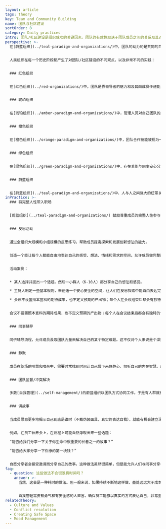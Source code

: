 ```yaml
---
layout: article
tags: theory
key: Team and Community Building
name: 团队与社区建设
sortOrder: 8
category: Daily practices
intro: 团队/社区建设是组织成功的关键因素。团队的有效性取决于团队成员之间的关系及其对团队集体意识的赞赏感激和理解。本节介绍加强团队内部连接纽带的不同努力和方法。
perspective: >-
  在[蔚蓝组织](../teal-paradigm-and-organizations/)中，团队的动力的是共同的目标、高度的意识水平以及员工之间的强大纽带关系。成员共创并共享美好。成员的弱点不是被视为缺陷，而是一种有用的敏感性，一种可以帮助团队在不需要主管或经理监督的情况下，自主学习和成长所必须的感应能力。人性内在的紧张情绪可以自由的浮现表达出来，并在团队心灵中得到解决。随着组织走向蔚蓝，人与人之间的纽带越来越紧密，越来越开放。


  人类组织在每一个历史阶段都产生了对团队/社区建设的不同观点，以及非常不同的实践：


  ### 红色组织


  在[红色组织](../red-organizations/)中，团队是靠领导者的魅力和及其向成员传递能量和目标的能力来维持。领袖的力量和权力保护着本社区，减少对外界威胁的恐惧和担忧。


  ### 琥珀组织


  在[琥珀组织](../amber-paradigm-and-organizations/)中，管理人员对自己团队的成果负责。他们会给出指示，明确的参数、过程和政策来指导决策。团队效率通常取决于其管理者以清晰而实际的方式传达目标的能力。通常认为不需要双向交流。员工通常对自己的组织有强烈的归属感，并会在同事群体中形成紧密的纽带关系。人们通常与组织中同一级别的人进行社交。


  ### 橙色组织


  在[橙色组织](../orange-paradigm-and-organizations/)中，团队合作技能被视为一种有助于提高员工绩效和生产力的方法。橙色组织经常推广团队建设活动，并将其融入公司结构中。团队建设被认为是一种竞争活动。这些活动有时旨在提供强烈的情感体验（面对挑战、极限运动、聚会等），以此强化人们的纽带关系。团建经常会包括学会理解人的各种不同性格类型，以便让成员学会包容，为了团队的利益而调整自己的行为。


  ### 绿色组织


  在[绿色组织](../green-paradigm-and-organizations/)中，存在着能与同事安心分享私人情感和情绪的空间。经常组织娱乐和社交活动，增进人们的相互了解。这些努力能增加同事之间的理解和信任。团队建设的另一个目标是，通过自下而上的流程来支持共享价值观和目标愿景的发展。团队或社区建设活动通常由人力资源部推动。绿色组织作为社会责任战略的一部分，还经常投资进行外部环境社区参与和社区建设活动。


  ### 蔚蓝组织


  在[蔚蓝组织](../teal-paradigm-and-organizations/)中，人与人之间强大的纽带关系带来的力量，往往会培育出一个激励倾听集体智慧的环境。每个人都以自己的方式做出贡献，都认识到当团队繁荣时，自己自然就会茁壮成长。鼓励人们全身心投入工作，在一个值得信赖的环境中自由而放心的分享自己的性格弱点、想法和优势。蔚蓝组织采用的实践流程能支持开放而信任的沟通，激励职场的创造力。也经常成员鼓励花时间静下来，通过冥想或静默练习来反思而提升内在自我。
inPractice: >-
  ### 将完整人性带入职场


  [蔚蓝组织](../teal-paradigm-and-organizations/) 鼓励尊重成员的完整人性参与实践和工作。人的感情、思想、身体侧面，有时还包括灵魂侧面都得到尊重和培育。通过开发团队的共同语言来支撑纽带关系，成员用这种特殊而安全的语言来表达自己的感情和思想。蔚蓝组织通过创建和维护[安全而开放的职场](../safe-space/)来支持社区和团队建设。鼓励通过集体反思活动来发展集体智慧。团队建设已经成为这些组织日常工作的有机部分，而不再是“团队外出日”的刻意单独活动。


  ### 反思活动


  通过全组织大规模和小组规模的反思练习，帮助成员提高探索和发展创新想法的能力。


  创造一个能让每个人都能自由地表达自己的感受、想法、情绪和需求的空间，允许成员做完整而真实的自己并更好的理解他人。人们学会从人性的角度去看待对方，即从接纳对方的人性固有优缺点角度，中立的看待对方。


  活动案例：


  * 某人选择并提出一个话题。然后一小群人（6-10人）都分享自己的想法和感受。

  * 主持人制定一些基本规则，来创造一个安心安全的空间，让人们在反思探索中能自由表达完整人性的真实和脆弱。

  * 会议不设置照本宣科的期待成果，也不定义预期的产出物；每个人在会议结束后都会有独特的个人学习收获。


  会议不设置照本宣科的期待成果，也不定义预期的产出物；每个人在会议结束后都会有独特的个人学习收获。


  ### 同事辅导


  同侪辅导流程，允许成员汲取团队力量来解决自己的某个特定难题。这不仅对个人来说是个深刻滋养的成长过程，团队也通过分享智慧和知识而获得强化纽带关系的体验。


  ### 静默


  成员在职场的喧嚣和嘈杂中，需要时常找到时间让自己慢下来静静心，倾听自己的内在智慧。蔚蓝组织支持职场的觉察和静默瞬间。[桑楚](http://www.soundstrue.com/)或[海利格菲尔德](http://www.heiligenfeld.de/)等组织，都提供正式的静默或冥想的空间和时间，有时是在一天开始的时候，有时则是在工作日中的某个时候。在群体静默中的协作体验能给同事关系赋予一种特殊的内在连接感。静默催化一种新的觉察和正念水平，因不是在听同事的口头话语，而是在聆听其临在，感受和内在意图（心灵沟通）。


  ### 团队监督/冲突解决


  多数[自我管理](../self-management/)的蔚蓝组织以团队方式协同工作，于是有人群就有冲突，这总会带来紧张感。在团队中，成员会遇到各种不同风格、偏好和信仰体系的同事。我们选择积极面对并尝试解决这些问题，而不是习惯性的掩盖紧张局势。这会促进相关人员的身心成长。通过有效而相互尊重的方式分享紧张关系和感受，让大家为了组织的利益而积极的识别和解决问题。[冲突解决](../conflict-resolution/)的技能通常是提高团队合作效率的必要条件。其实外在冲突如此，个人的内在冲突也是如此，相辅相成。


  ### 讲故事


  当成员愿意更多地揭示自己到底是谁时（不戴伪装面具，真实的表达自我），就能有机会建立深厚、丰富而有意义的人际关系。讲故事对此很有帮助。蔚蓝把讲故事融入各种重复性活动。


  例如，在员工休养会上，在议程上可能自然浮现出来一些话题：

  “能否给我们分享一下关于你生命中很重要的长者之一的故事？”

  “能否给大家分享一下你挣的第一块钱？”


  自愿分享者会接受邀请而分享自己的故事。这种做法虽然很简单，但是能允许人们与同事分享一个强化纽带和信任的决定性时刻。也可以将这些提问穿插在招聘，入职流程，培训讲座，年度评估，员工旅行，以及组织全体参与的大规模活动（比如赞赏会，U定理，开放空间，世界咖啡馆等）中。
faq:
  - question: 这些做法不会很浪费时间吗？
    answer: >-
      当然，这会是一种耗时的做法。但一般来说，如果持续不断地这样做，益处远远大于成本投入。建立这种实践的信任、同理心和同情心远远超出了会议室的范围。这些感觉会开始渗透到整个组织。


      自我管理需要有勇气和有安全感的人直言。确保员工能够以真实的方式表达自己，非常重要，同时也是实行蔚蓝的最好理由。
relatedTheory:
  - Culture and Values
  - Conflict resolution
  - Creating Safe Space
  - Mood Management
---
```

